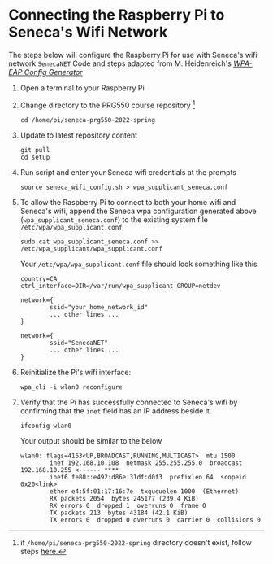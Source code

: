 # Connecting the Raspberry Pi to Seneca's Wifi Network

The steps below will configure the Raspberry Pi for use with Seneca's wifi network `SenecaNET`
Code and steps adapted from M. Heidenreich's [*WPA-EAP Config Generator*](https://matrix.senecacollege.ca/~lnx255/eap.config)

1. Open a terminal to your Raspberry Pi
1. Change directory to the PRG550 course repository [^1]
    ```
    cd /home/pi/seneca-prg550-2022-spring
    ```
1. Update to latest repository content
    ```
    git pull
    cd setup
    ```
1. Run script and enter your Seneca wifi credentials at the prompts
    ```
    source seneca_wifi_config.sh > wpa_supplicant_seneca.conf
    ```
1. To allow the Raspberry Pi to connect to both your home wifi and Seneca's wifi, append the Seneca wpa configuration generated above (`wpa_supplicant_seneca.conf`) to the existing system file `/etc/wpa/wpa_supplicant.conf` 
    ```
    sudo cat wpa_supplicant_seneca.conf >> /etc/wpa_supplicant/wpa_supplicant.conf 
    ```
    Your `/etc/wpa/wpa_supplicant.conf` file should look something like this

    ```
    country=CA
    ctrl_interface=DIR=/var/run/wpa_supplicant GROUP=netdev

    network={
            ssid="your_home_network_id"
            ... other lines ...
    }

    network={
            ssid="SenecaNET"
            ... other lines ...
    }
    ```
    
1. Reinitialize the Pi's wifi interface:
    ```
    wpa_cli -i wlan0 reconfigure
    ```
1. Verify that the Pi has successfully connected to Seneca's wifi by confirming that the `inet` field has an IP address beside it.
    ```
    ifconfig wlan0
    ```
    Your output should be similar to the below
    ```
    wlan0: flags=4163<UP,BROADCAST,RUNNING,MULTICAST>  mtu 1500
            inet 192.168.10.108  netmask 255.255.255.0  broadcast 192.168.10.255 <------ ****
            inet6 fe80::e492:d86e:31df:d0f3  prefixlen 64  scopeid 0x20<link>
            ether e4:5f:01:17:16:7e  txqueuelen 1000  (Ethernet)
            RX packets 2054  bytes 245177 (239.4 KiB)
            RX errors 0  dropped 1  overruns 0  frame 0
            TX packets 213  bytes 43184 (42.1 KiB)
            TX errors 0  dropped 0 overruns 0  carrier 0  collisions 0
    ```

[^1]: if `/home/pi/seneca-prg550-2022-spring` directory doesn't exist, follow steps [here.](https://github.com/dora-lee/seneca-prg550-2022-spring/blob/main/setup/config-image-raspberry-pi-os.md)